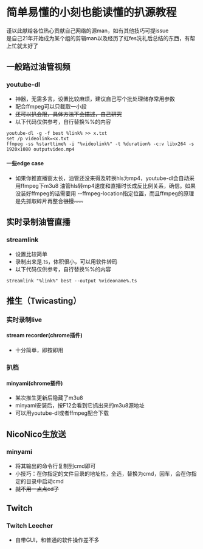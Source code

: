 # 简单易懂的小刻也能读懂的扒源教程
谨以此献给各位热心贡献自己网络的源man，如有其他技巧可提issue  
是自己21年开始成为某个组的剪辑man以及经历了虹fes洗礼后总结的东西，有帮上忙就太好了

## 一般路过油管视频
### youtube-dl
- 神器，无需多言，设置比较麻烦，建议自己写个批处理储存常用参数
- 配合ffmpeg可以只截取一小段
- ~~还可以扒会限，具体方法不会描述，自己研究~~
- 以下代码仅供参考，自行替换%%的内容
```DOS
youtube-dl -g -f best %link% >> x.txt
set /p videolink=<x.txt
ffmpeg -ss %starttime% -i "%videolink%" -t %duration% -c:v libx264 -s 1920x1080 outputvideo.mp4
```
#### 一些edge case
- 如果你推直播窗太长，油管还没来得及转换hls为mp4，youtube-dl会自动采用ffmpeg下m3u8
油管hls转mp4速度和直播时长成反比例关系，确信。如果没装好ffmpeg的话需要用 --ffmpeg-location指定位置，而且ffmpeg的原理是先抓取碎片再整合~~很慢……~~

## 实时录制油管直播
### streamlink
- 设置比较简单
- 录制出来是.ts，体积很小，可以用软件转码
- 以下代码仅供参考，自行替换%%的内容
```DOS
streamlink "%link%" best --output %videoname%.ts
```

## 推生（Twicasting）
### 实时录制live
#### stream recorder(chrome插件)
- 十分简单，即按即用
### 扒档
#### minyami(chrome插件)
- 某次推生更新后隐藏了m3u8
- minyami安装后，按F12会看到它抓出来的m3u8源地址
- 可以用youtube-dl或者ffmpeg配合下载

## NicoNico生放送
### minyami
- 将其输出的命令行复制到cmd即可
- 小技巧：在你指定的文件目录的地址栏，全选，替换为cmd，回车，会在你指定的目录中启动cmd
- ~~就不用一点点cd了~~

## Twitch
### Twitch Leecher
- 自带GUI，和普通的软件操作差不多
